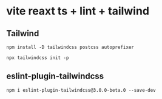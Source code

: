 # vite reaxt ts + lint + tailwind

## Tailwind

`npm install -D tailwindcss postcss autoprefixer`

`npx tailwindcss init -p`

## eslint-plugin-tailwindcss

`npm i eslint-plugin-tailwindcss@3.0.0-beta.0 --save-dev`
